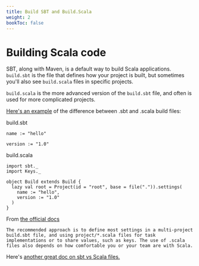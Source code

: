 ```yaml
---
title: Build SBT and Build.Scala
weight: 2
bookToc: false
---
```


# Building Scala code

SBT, along with Maven, is a default way to build Scala applications. `build.sbt` is the file that defines how your project is built, but sometimes you'll also see `build.scala` files in specific projects. 

`build.scala` is the more advanced version of the `build.sbt` file, and often is used for more complicated projects. 

[Here's an example](https://stackoverflow.com/questions/18000103/what-is-the-difference-between-build-sbt-and-build-scala) of the difference between .sbt and .scala build files: 

build.sbt
```
name := "hello"

version := "1.0"
```

build.scala
```
import sbt._
import Keys._

object Build extends Build {
  lazy val root = Project(id = "root", base = file(".")).settings(
    name := "hello",
    version := "1.0"      
  )
}
```



From [the official docs]( https://www.scala-sbt.org/1.x/docs/Organizing-Build.html#When+to+use++files) 

```
The recommended approach is to define most settings in a multi-project build.sbt file, and using project/*.scala files for task implementations or to share values, such as keys. The use of .scala files also depends on how comfortable you or your team are with Scala.
```

Here's [another great doc on sbt vs Scala files.](https://alvinalexander.com/scala/sbt-how-to-use-build.scala-instead-of-build.sbt/) 